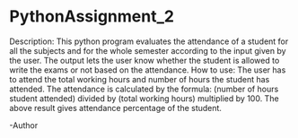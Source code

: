 # PythonAssignment_2
Description: This python program evaluates the attendance of a student for all the subjects and for the whole semester according to the input given by the user. The output lets the user know whether the student is allowed to write the exams or not based on the attendance. How to use: The user has to attend the total working hours and number of hours the student has attended. The attendance is calculated by the formula: (number of hours student attended) divided by (total working hours) multiplied by 100. The above result gives attendance percentage of the student.

-Author

